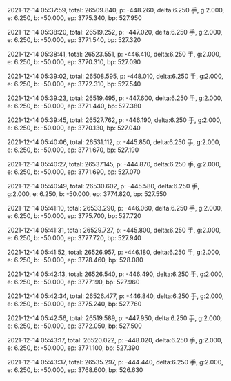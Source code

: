 2021-12-14 05:37:59, total: 26509.840, p: -448.260, delta:6.250 手, g:2.000, e: 6.250, b: -50.000, ep: 3775.340, bp: 527.950

2021-12-14 05:38:20, total: 26519.252, p: -447.020, delta:6.250 手, g:2.000, e: 6.250, b: -50.000, ep: 3771.540, bp: 527.320

2021-12-14 05:38:41, total: 26523.551, p: -446.410, delta:6.250 手, g:2.000, e: 6.250, b: -50.000, ep: 3770.310, bp: 527.090

2021-12-14 05:39:02, total: 26508.595, p: -448.010, delta:6.250 手, g:2.000, e: 6.250, b: -50.000, ep: 3772.310, bp: 527.540

2021-12-14 05:39:23, total: 26519.495, p: -447.600, delta:6.250 手, g:2.000, e: 6.250, b: -50.000, ep: 3771.440, bp: 527.380

2021-12-14 05:39:45, total: 26527.762, p: -446.190, delta:6.250 手, g:2.000, e: 6.250, b: -50.000, ep: 3770.130, bp: 527.040

2021-12-14 05:40:06, total: 26531.112, p: -445.850, delta:6.250 手, g:2.000, e: 6.250, b: -50.000, ep: 3771.670, bp: 527.190

2021-12-14 05:40:27, total: 26537.145, p: -444.870, delta:6.250 手, g:2.000, e: 6.250, b: -50.000, ep: 3771.690, bp: 527.070

2021-12-14 05:40:49, total: 26530.602, p: -445.580, delta:6.250 手, g:2.000, e: 6.250, b: -50.000, ep: 3774.820, bp: 527.550

2021-12-14 05:41:10, total: 26533.290, p: -446.060, delta:6.250 手, g:2.000, e: 6.250, b: -50.000, ep: 3775.700, bp: 527.720

2021-12-14 05:41:31, total: 26529.727, p: -445.800, delta:6.250 手, g:2.000, e: 6.250, b: -50.000, ep: 3777.720, bp: 527.940

2021-12-14 05:41:52, total: 26526.957, p: -446.180, delta:6.250 手, g:2.000, e: 6.250, b: -50.000, ep: 3778.460, bp: 528.080

2021-12-14 05:42:13, total: 26526.540, p: -446.490, delta:6.250 手, g:2.000, e: 6.250, b: -50.000, ep: 3777.190, bp: 527.960

2021-12-14 05:42:34, total: 26526.477, p: -446.840, delta:6.250 手, g:2.000, e: 6.250, b: -50.000, ep: 3775.240, bp: 527.760

2021-12-14 05:42:56, total: 26519.589, p: -447.950, delta:6.250 手, g:2.000, e: 6.250, b: -50.000, ep: 3772.050, bp: 527.500

2021-12-14 05:43:17, total: 26520.022, p: -448.020, delta:6.250 手, g:2.000, e: 6.250, b: -50.000, ep: 3771.100, bp: 527.390

2021-12-14 05:43:37, total: 26535.297, p: -444.440, delta:6.250 手, g:2.000, e: 6.250, b: -50.000, ep: 3768.600, bp: 526.630